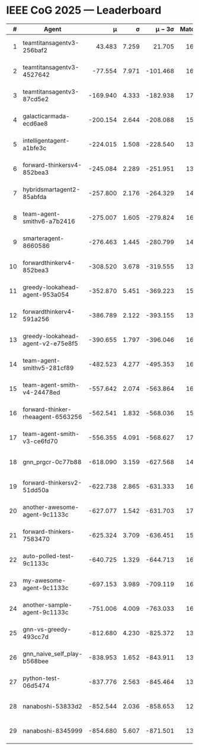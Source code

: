 # IEEE CoG 2025 — Leaderboard

| # | Agent | μ | σ | μ − 3σ | Matches | Updated |
|---:|---|---:|---:|---:|---:|---|
| 1 | teamtitansagentv3-256baf2 | 43.483 | 7.259 | 21.705 | 16856 | 2025-08-23 19:45 |
| 2 | teamtitansagentv3-4527642 | -77.554 | 7.971 | -101.468 | 16290 | 2025-08-23 19:45 |
| 3 | teamtitansagentv3-87cd5e2 | -169.940 | 4.333 | -182.938 | 17486 | 2025-08-23 19:45 |
| 4 | galacticarmada-ecd6ae8 | -200.154 | 2.644 | -208.088 | 15260 | 2025-08-23 19:45 |
| 5 | intelligentagent-a1bfe3c | -224.015 | 1.508 | -228.540 | 13747 | 2025-08-23 19:45 |
| 6 | forward-thinkersv4-852bea3 | -245.084 | 2.289 | -251.951 | 13249 | 2025-08-23 19:45 |
| 7 | hybridsmartagent2-85abfda | -257.800 | 2.176 | -264.329 | 14209 | 2025-08-23 19:45 |
| 8 | team-agent-smithv6-a7b2416 | -275.007 | 1.605 | -279.824 | 16380 | 2025-08-23 19:45 |
| 9 | smarteragent-8660586 | -276.463 | 1.445 | -280.799 | 14038 | 2025-08-23 19:45 |
| 10 | forwardthinkerv4-852bea3 | -308.520 | 3.678 | -319.555 | 13485 | 2025-08-23 19:45 |
| 11 | greedy-lookahead-agent-953a054 | -352.870 | 5.451 | -369.223 | 15490 | 2025-08-23 19:45 |
| 12 | forwardthinkerv4-591a256 | -386.789 | 2.122 | -393.155 | 13572 | 2025-08-23 19:45 |
| 13 | greedy-lookahead-agent-v2-e75e8f5 | -390.655 | 1.797 | -396.046 | 16430 | 2025-08-23 19:45 |
| 14 | team-agent-smithv5-281cf89 | -482.523 | 4.277 | -495.353 | 16160 | 2025-08-23 19:45 |
| 15 | team-agent-smith-v4-24478ed | -557.642 | 2.074 | -563.864 | 16962 | 2025-08-23 19:45 |
| 16 | forward-thinker-rheaagent-6563256 | -562.541 | 1.832 | -568.036 | 15588 | 2025-08-23 19:45 |
| 17 | team-agent-smith-v3-ce6fd70 | -556.355 | 4.091 | -568.627 | 17522 | 2025-08-23 19:45 |
| 18 | gnn_prgcr-0c77b88 | -618.090 | 3.159 | -627.568 | 14640 | 2025-08-23 19:45 |
| 19 | forward-thinkersv2-51dd50a | -622.738 | 2.865 | -631.333 | 16028 | 2025-08-23 19:45 |
| 20 | another-awesome-agent-9c1133c | -627.077 | 1.542 | -631.703 | 17260 | 2025-08-23 19:45 |
| 21 | forward-thinkers-7583470 | -625.324 | 3.709 | -636.451 | 15160 | 2025-08-23 19:45 |
| 22 | auto-polled-test-9c1133c | -640.725 | 1.329 | -644.713 | 16800 | 2025-08-23 19:45 |
| 23 | my-awesome-agent-9c1133c | -697.153 | 3.989 | -709.119 | 16380 | 2025-08-23 19:45 |
| 24 | another-sample-agent-9c1133c | -751.006 | 4.009 | -763.033 | 16620 | 2025-08-23 19:45 |
| 25 | gnn-vs-greedy-493cc7d | -812.680 | 4.230 | -825.372 | 13220 | 2025-08-23 19:45 |
| 26 | gnn_naive_self_play-b568bee | -838.953 | 1.652 | -843.911 | 13140 | 2025-08-23 19:45 |
| 27 | python-test-06d5474 | -837.776 | 2.563 | -845.464 | 13330 | 2025-08-23 19:45 |
| 28 | nanaboshi-53833d2 | -852.544 | 2.036 | -858.653 | 12660 | 2025-08-23 19:45 |
| 29 | nanaboshi-8345999 | -854.680 | 5.607 | -871.501 | 13830 | 2025-08-23 19:45 |
